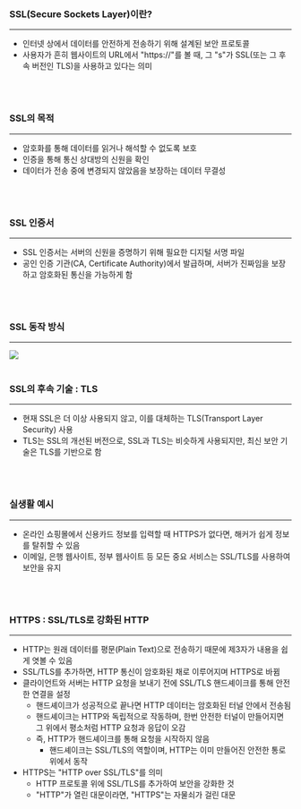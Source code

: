 ### SSL(Secure Sockets Layer)이란?

---

- 인터넷 상에서 데이터를 안전하게 전송하기 위해 설계된 보안 프로토콜
- 사용자가 흔히 웹사이트의 URL에서 "https://"를 볼 때, 그 "s"가 SSL(또는 그 후속 버전인 TLS)을 사용하고 있다는 의미
<br>
<br>

### SSL의 목적

---

- 암호화를 통해 데이터를 읽거나 해석할 수 없도록 보호
- 인증을 통해 통신 상대방의 신원을 확인
- 데이터가 전송 중에 변경되지 않았음을 보장하는 데이터 무결성
<br>
<br>

### SSL 인증서

---

- SSL 인증서는 서버의 신원을 증명하기 위해 필요한 디지털 서명 파일
- 공인 인증 기관(CA, Certificate Authority)에서 발급하며, 서버가 진짜임을 보장하고 암호화된 통신을 가능하게 함
<br>
<br>

### SSL 동작 방식

---

![](https://velog.velcdn.com/images/reasonoflife39/post/bd3eb3e5-5ce2-4d75-9974-fe73e1242c65/image.png)
<br>
<br>

### SSL의 후속 기술 : TLS

---

- 현재 SSL은 더 이상 사용되지 않고, 이를 대체하는 TLS(Transport Layer Security) 사용
- TLS는 SSL의 개선된 버전으로, SSL과 TLS는 비슷하게 사용되지만, 최신 보안 기술은 TLS를 기반으로 함
<br>
<br>

### 실생활 예시

---

- 온라인 쇼핑몰에서 신용카드 정보를 입력할 때 HTTPS가 없다면, 해커가 쉽게 정보를 탈취할 수 있음
- 이메일, 은행 웹사이트, 정부 웹사이트 등 모든 중요 서비스는 SSL/TLS를 사용하여 보안을 유지
<br>
<br>

### HTTPS : SSL/TLS로 강화된 HTTP

---

- HTTP는 원래 데이터를 평문(Plain Text)으로 전송하기 때문에 제3자가 내용을 쉽게 엿볼 수 있음
- SSL/TLS를 추가하면, HTTP 통신이 암호화된 채로 이루어지며 HTTPS로 바뀜
- 클라이언트와 서버는 HTTP 요청을 보내기 전에 SSL/TLS 핸드셰이크를 통해 안전한 연결을 설정
    - 핸드셰이크가 성공적으로 끝나면 HTTP 데이터는 암호화된 터널 안에서 전송됨
    - 핸드셰이크는 HTTP와 독립적으로 작동하며, 한번 안전한 터널이 만들어지면 그 위에서 평소처럼 HTTP 요청과 응답이 오감
    - 즉, HTTP가 핸드셰이크를 통해 요청을 시작하지 않음
        - 핸드셰이크는 SSL/TLS의 역할이며, HTTP는 이미 만들어진 안전한 통로 위에서 동작
- HTTPS는 "HTTP over SSL/TLS"를 의미
    - HTTP 프로토콜 위에 SSL/TLS를 추가하여 보안을 강화한 것
    - "HTTP"가 열린 대문이라면, "HTTPS"는 자물쇠가 걸린 대문
